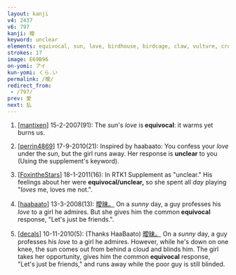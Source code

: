 ```yaml
---
layout: kanji
v4: 2437
v6: 797
kanji: 曖
keyword: unclear
elements: equivocal, sun, love, birdhouse, birdcage, claw, vulture, crown, love birds, heart, walking legs
strokes: 17
image: E69B96
on-yomi: アイ
kun-yomi: くら.い
permalink: /曖/
redirect_from:
 - /797/
prev: 愛
next: 払
---
```


1) [<a href="http://kanji.koohii.com/profile/mantixen">mantixen</a>] 15-2-2007(91): The <em>sun</em>&#039;s <em>love</em> is<strong> equivocal</strong>: it warms yet burns us.

2) [<a href="http://kanji.koohii.com/profile/perrin4869">perrin4869</a>] 17-9-2010(21): Inspired by haabaato: You confess your <em>love</em> under the <em>sun</em>, but the girl runs away. Her response is <strong>unclear</strong> to you (Using the supplement&#039;s keyword).

3) [<a href="http://kanji.koohii.com/profile/FoxintheStars">FoxintheStars</a>] 18-1-2011(16): In RTK1 Supplement as &quot;unclear.&quot; His feelings about her were <strong>equivocal/unclear,</strong> so she spent all <em>day</em> playing &quot;<em>loves</em> me, loves me not.&quot;.

4) [<a href="http://kanji.koohii.com/profile/haabaato">haabaato</a>] 13-3-2008(13): <a href="midori://search?text=曖昧。">曖昧。</a> On a <em>sunny</em> day, a guy professes his <em>love</em> to a girl he admires. But she gives him the common<strong> equivocal</strong> response, &quot;Let&#039;s just be friends.&quot;.

5) [<a href="http://kanji.koohii.com/profile/decals">decals</a>] 10-11-2010(5): (Thanks HaaBaato) <a href="midori://search?text=曖昧。">曖昧。</a> On a <em>sunny</em> day, a guy professes his <em>love</em> to a girl he admires. However, while he&#039;s down on one knee, the sun comes out from behind a cloud and blinds him. The girl takes her opportunity, gives him the common<strong> equivocal</strong> response, &quot;Let&#039;s just be friends,&quot; and runs away while the poor guy is still blinded.

